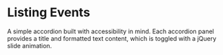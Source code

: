 # Listing Events

A simple accordion built with accessibility in mind. Each accordion panel provides a title and formatted text content, which is toggled with a jQuery slide animation.
